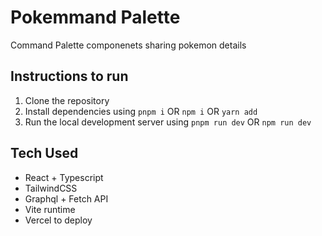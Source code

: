 # Pokemmand Palette

Command Palette componenets sharing pokemon details

## Instructions to run

1. Clone the repository
2. Install dependencies using `pnpm i` OR `npm i` OR `yarn add`
3. Run the local development server using `pnpm run dev` OR `npm run dev`

## Tech Used
- React + Typescript
- TailwindCSS
- Graphql + Fetch API
- Vite runtime
- Vercel to deploy
